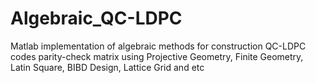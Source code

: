 # Algebraic_QC-LDPC
Matlab implementation of algebraic methods for construction QC-LDPC codes parity-check matrix using Projective Geometry, Finite Geometry, Latin Square, BIBD Design, Lattice Grid and etc
